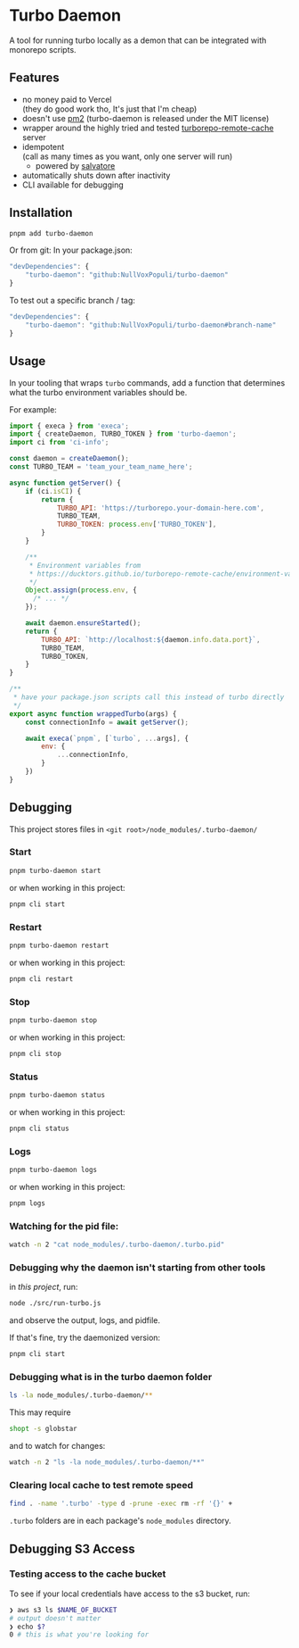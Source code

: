 # Turbo Daemon

A tool for running turbo locally as a demon that can be integrated with monorepo scripts.

## Features

- no money paid to Vercel   
  (they do good work tho, It's just that I'm cheap)
- doesn't use [pm2](https://github.com/Unitech/pm2/pull/5566)
  (turbo-daemon is released under the MIT license)
- wrapper around the highly tried and tested [turborepo-remote-cache](https://github.com/ducktors/turborepo-remote-cache/) server
- idempotent   
  (call as many times as you want, only one server will run)
  - powered by [salvatore](https://github.com/nullvoxpopuli/salvatore)
- automatically shuts down after inactivity  
- CLI available for debugging

## Installation

```bash 
pnpm add turbo-daemon

```

Or from git:
In your package.json:

```js 
"devDependencies": {
    "turbo-daemon": "github:NullVoxPopuli/turbo-daemon"
}
```

To test out a specific branch / tag:
```js 
"devDependencies": {
    "turbo-daemon": "github:NullVoxPopuli/turbo-daemon#branch-name"
}
```


## Usage

In your tooling that wraps `turbo` commands,
add a function that determines what the turbo environment variables should be.

For example:
```js
import { execa } from 'execa';
import { createDaemon, TURBO_TOKEN } from 'turbo-daemon';
import ci from 'ci-info';

const daemon = createDaemon();
const TURBO_TEAM = 'team_your_team_name_here';

async function getServer() {
	if (ci.isCI) {
		return {
			TURBO_API: 'https://turborepo.your-domain-here.com',
			TURBO_TEAM,
			TURBO_TOKEN: process.env['TURBO_TOKEN'],
		}
	}

    /**
     * Environment variables from 
     * https://ducktors.github.io/turborepo-remote-cache/environment-variables.html
     */
    Object.assign(process.env, {
      /* ... */
    });

	await daemon.ensureStarted();
	return {
		TURBO_API: `http://localhost:${daemon.info.data.port}`,
		TURBO_TEAM,
		TURBO_TOKEN,
	}
}

/**
 * have your package.json scripts call this instead of turbo directly
 */
export async function wrappedTurbo(args) {
	const connectionInfo = await getServer();

	await execa(`pnpm`, [`turbo`, ...args], {
		env: {
			...connectionInfo,
		}
	})
}
```

## Debugging

This project stores files in `<git root>/node_modules/.turbo-daemon/`

### Start

```bash 
pnpm turbo-daemon start
```

or when working in this project:
```bash
pnpm cli start
```

### Restart


```bash 
pnpm turbo-daemon restart
```

or when working in this project:
```bash
pnpm cli restart
```

### Stop

```bash 
pnpm turbo-daemon stop
```

or when working in this project:
```bash
pnpm cli stop
```

### Status 

```bash 
pnpm turbo-daemon status
```

or when working in this project:
```bash
pnpm cli status
```


### Logs

```bash 
pnpm turbo-daemon logs
```

or when working in this project:
```bash
pnpm logs
```

### Watching for the pid file:

```bash
watch -n 2 "cat node_modules/.turbo-daemon/.turbo.pid"
```

### Debugging why the daemon isn't starting from other tools

in _this project_, run:
```bash
node ./src/run-turbo.js
```
and observe the output, logs, and pidfile.

If that's fine, try the daemonized version:
```bash
pnpm cli start
```

### Debugging what is in the turbo daemon folder

```bash
ls -la node_modules/.turbo-daemon/**
```
This may require
```bash
shopt -s globstar
```

and to watch for changes:
```bash
watch -n 2 "ls -la node_modules/.turbo-daemon/**"
```

### Clearing local cache to test remote speed

```bash
find . -name '.turbo' -type d -prune -exec rm -rf '{}' +
```

`.turbo` folders are in each package's `node_modules` directory.


## Debugging S3 Access

### Testing access to the cache bucket

To see if your local credentials have access to the s3 bucket, run:
```bash
❯ aws s3 ls $NAME_OF_BUCKET
# output doesn't matter
❯ echo $?
0 # this is what you're looking for
```

